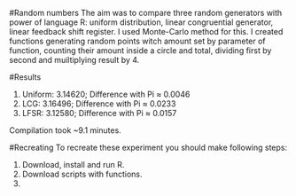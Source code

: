 #Random numbers
The aim was to compare three random generators with power of language R: uniform distribution, linear congruential generator, linear feedback shift register. I used Monte-Carlo method for this. I created functions generating random points witch amount set by parameter of function, counting their amount inside a circle and total, dividing first by second and muiltiplying result by 4.

#Results

1. Uniform: 3.14620; Difference with Pi ≈ 0.0046
2. LCG: 3.16496; Difference with Pi ≈ 0.0233
3. LFSR: 3.12580; Difference with Pi ≈ 0.0157

Compilation took ~9.1 minutes.

#Recreating
To recreate these experiment you should make following steps:

1. Download, install and run R.
2. Download scripts with functions.
3. 
